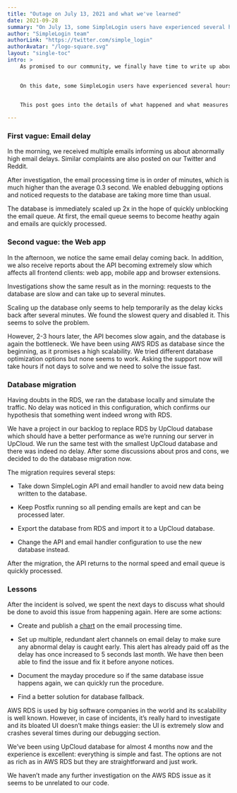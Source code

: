 ```yaml
---
title: "Outage on July 13, 2021 and what we've learned"
date: 2021-09-28
summary: "On July 13, some SimpleLogin users have experienced several hours of email delay. No emails were lost during this time. This post goes into the details of what happened and what measures we take to prevent this incident from happening again."
author: "SimpleLogin team"
authorLink: "https://twitter.com/simple_login"
authorAvatar: "/logo-square.svg"
layout: "single-toc"
intro: >
    As promised to our community, we finally have time to write up about the outage on July 13, 2021. 

    
    On this date, some SimpleLogin users have experienced several hours of email delay. No emails were lost during this time. 

    
    This post goes into the details of what happened and what measures we take to prevent this incident from happening again.

---
```


### First vague: Email delay

In the morning, we received multiple emails informing us about abnormally high email delays. Similar complaints are also posted on our Twitter and Reddit.

After investigation, the email processing time is in order of minutes, which is much higher than the average 0.3 second. We enabled debugging options and noticed requests to the database are taking more time than usual.

The database is immediately scaled up 2x in the hope of quickly unblocking the email queue. At first, the email queue seems to become heathy again and emails are quickly processed.

### Second vague: the Web app

In the afternoon, we notice the same email delay coming back. In addition, we also receive reports about the API becoming extremely slow which affects all frontend clients: web app, mobile app and browser extensions.

Investigations show the same result as in the morning: requests to the database are slow and can take up to several minutes.

Scaling up the database only seems to help temporarily as the delay kicks back after several minutes. We found the slowest query and disabled it. This seems to solve the problem.

However, 2-3 hours later, the API becomes slow again, and the database is again the bottleneck. We have been using AWS RDS as database since the beginning, as it promises a high scalability. We tried different database optimization options but none seems to work. Asking the support now will take hours if not days to solve and we need to solve the issue fast.

### Database migration

Having doubts in the RDS, we ran the database locally and simulate the traffic. No delay was noticed in this configuration, which confirms our hypothesis that something went indeed wrong with RDS.

We have a project in our backlog to replace RDS by UpCloud database which should have a better performance as we’re running our server in UpCloud. We run the same test with the smallest UpCloud database and there was indeed no delay. After some discussions about pros and cons, we decided to do the database migration now.

The migration requires several steps:

- Take down SimpleLogin API and email handler to avoid new data being written to the database.

- Keep Postfix running so all pending emails are kept and can be processed later.

- Export the database from RDS and import it to a UpCloud database.

- Change the API and email handler configuration to use the new database instead.

After the migration, the API returns to the normal speed and email queue is quickly processed.

### Lessons

After the incident is solved, we spent the next days to discuss what should be done to avoid this issue from happening again. Here are some actions:

- Create and publish a [chart](https://chart-embed.service.eu.newrelic.com/herald/4543cfed-08a2-423c-abae-6f1d34de3673?height=600px&timepicker=true) on the email processing time.

- Set up multiple, redundant alert channels on email delay to make sure any abnormal delay is caught early. This alert has already paid off as the delay has once increased to 5 seconds last month. We have then been able to find the issue and fix it before anyone notices.

- Document the mayday procedure so if the same database issue happens again, we can quickly run the procedure.

- Find a better solution for database fallback.

AWS RDS is used by big software companies in the world and its scalability is well known. However, in case of incidents, it’s really hard to investigate and its bloated UI doesn’t make things easier: the UI is extremely slow and crashes several times during our debugging section.

We’ve been using UpCloud database for almost 4 months now and the experience is excellent: everything is simple and fast. The options are not as rich as in AWS RDS but they are straightforward and just work.

We haven’t made any further investigation on the AWS RDS issue as it seems to be unrelated to our code.

